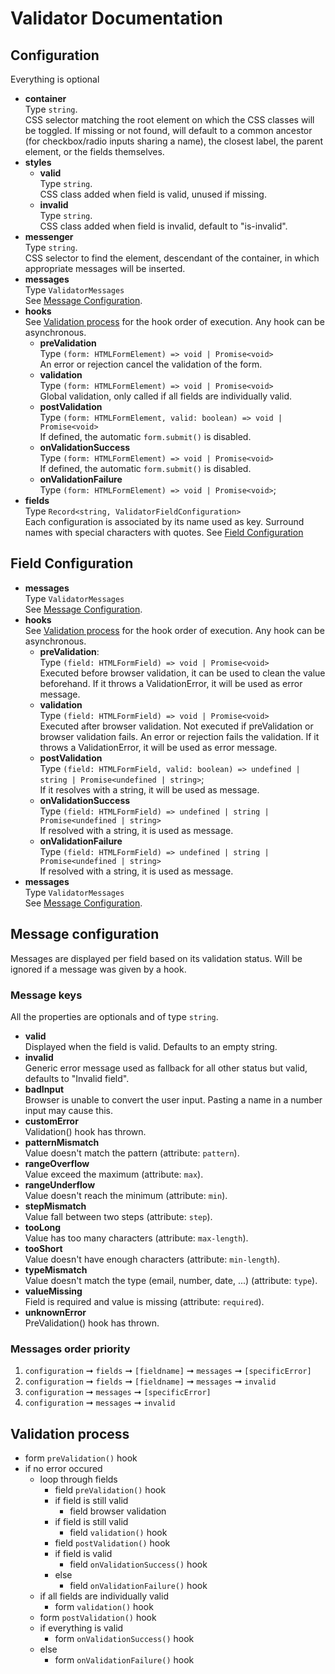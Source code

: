# Validator Documentation

## Configuration

Everything is optional

- **container**<br />
	Type `string`.<br />
	CSS selector matching the root element on which the CSS classes will be toggled.
	If missing or not found, will default to a common ancestor (for checkbox/radio inputs sharing a name),
	the closest label, the parent element, or the fields themselves.
- **styles**
	- **valid**<br />
		Type `string`.<br />
		CSS class added when field is valid, unused if missing.
	- **invalid**<br />
		Type `string`.<br />
		CSS class added when field is invalid, default to "is-invalid".
- **messenger**<br />
	Type `string`.<br />
	CSS selector to find the element, descendant of the container, in which appropriate messages will be inserted.
- **messages**<br />
	Type `ValidatorMessages`<br />
	See [Message Configuration](#message-configuration).
- **hooks**<br />
	See [Validation process](#validation-process) for the hook order of execution. Any hook can be asynchronous.
	- **preValidation**<br />
		Type `(form: HTMLFormElement) => void | Promise<void>`<br />
		An error or rejection cancel the validation of the form.
	- **validation**<br />
		Type `(form: HTMLFormElement) => void | Promise<void>`<br />
		Global validation, only called if all fields are individually valid.
	- **postValidation**<br />
		Type `(form: HTMLFormElement, valid: boolean) => void | Promise<void>`<br />
		If defined, the automatic `form.submit()` is disabled.
	- **onValidationSuccess**<br />
		Type `(form: HTMLFormElement) => void | Promise<void>`<br />
		If defined, the automatic `form.submit()` is disabled.
	- **onValidationFailure**<br />
		Type `(form: HTMLFormElement) => void | Promise<void>`;
- **fields**<br />
	Type `Record<string, ValidatorFieldConfiguration>`<br />
	Each configuration is associated by its name used as key. Surround names with special characters with quotes.
	See [Field Configuration](#field-configuration)

## Field Configuration

- **messages**<br />
	Type `ValidatorMessages`<br />
	See [Message Configuration](#message-configuration).
- **hooks**<br />
	See [Validation process](#validation-process) for the hook order of execution. Any hook can be asynchronous.
	- **preValidation**:<br />
		Type `(field: HTMLFormField) => void | Promise<void>`<br />
		Executed before browser validation, it can be used to clean the value beforehand.
		If it throws a ValidationError, it will be used as error message.
	- **validation**<br />
		Type `(field: HTMLFormField) => void | Promise<void>`<br />
		Executed after browser validation. Not executed if preValidation or browser validation fails.
		An error or rejection fails the validation.
		If it throws a ValidationError, it will be used as error message.
	- **postValidation**<br />
		Type `(field: HTMLFormField, valid: boolean) => undefined | string | Promise<undefined | string>`;<br />
		If it resolves with a string, it will be used as message.
	- **onValidationSuccess**<br />
		Type `(field: HTMLFormField) => undefined | string | Promise<undefined | string>`<br />
		If resolved with a string, it is used as message.
	- **onValidationFailure**<br />
		Type `(field: HTMLFormField) => undefined | string | Promise<undefined | string>`<br />
		If resolved with a string, it is used as message.
- **messages**<br />
	Type `ValidatorMessages`<br />
	See [Message Configuration](#message-configuration).

## Message configuration

Messages are displayed per field based on its validation status.
Will be ignored if a message was given by a hook.

### Message keys

All the properties are optionals and of type `string`.

- **valid**<br />
	Displayed when the field is valid. Defaults to an empty string.
- **invalid**<br />
	Generic error message used as fallback for all other status but valid, defaults to "Invalid field".
- **badInput**<br />
	Browser is unable to convert the user input. Pasting a name in a number input may cause this.
- **customError**<br />
	Validation() hook has thrown.
- **patternMismatch**<br />
	Value doesn't match the pattern (attribute: `pattern`).
- **rangeOverflow**<br />
	Value exceed the maximum (attribute: `max`).
- **rangeUnderflow**<br />
	Value doesn't reach the minimum (attribute: `min`).
- **stepMismatch**<br />
	Value fall between two steps (attribute: `step`).
- **tooLong**<br />
	Value has too many characters (attribute: `max-length`).
- **tooShort**<br />
	Value doesn't have enough characters (attribute: `min-length`).
- **typeMismatch**<br />
	Value doesn't match the type (email, number, date, ...) (attribute: `type`).
- **valueMissing**<br />
	Field is required and value is missing (attribute: `required`).
- **unknownError**<br />
	PreValidation() hook has thrown.

### Messages order priority

1. `configuration` &#10142; `fields` &#10142; `[fieldname]` &#10142; `messages` &#10142; `[specificError]`
1. `configuration` &#10142; `fields` &#10142; `[fieldname]` &#10142; `messages` &#10142; `invalid`
1. `configuration` &#10142; `messages` &#10142; `[specificError]`
1. `configuration` &#10142; `messages` &#10142; `invalid`

## Validation process

- form `preValidation()` hook
- if no error occured
	- loop through fields
		- field `preValidation()` hook
		- if field is still valid
			- field browser validation
		- if field is still valid
			- field `validation()` hook
		- field `postValidation()` hook
		- if field is valid
			- field `onValidationSuccess()` hook
		- else
			- field `onValidationFailure()` hook
	- if all fields are individually valid
		- form `validation()` hook
	- form `postValidation()` hook
	- if everything is valid
		- form `onValidationSuccess()` hook
	- else
		- form `onValidationFailure()` hook
